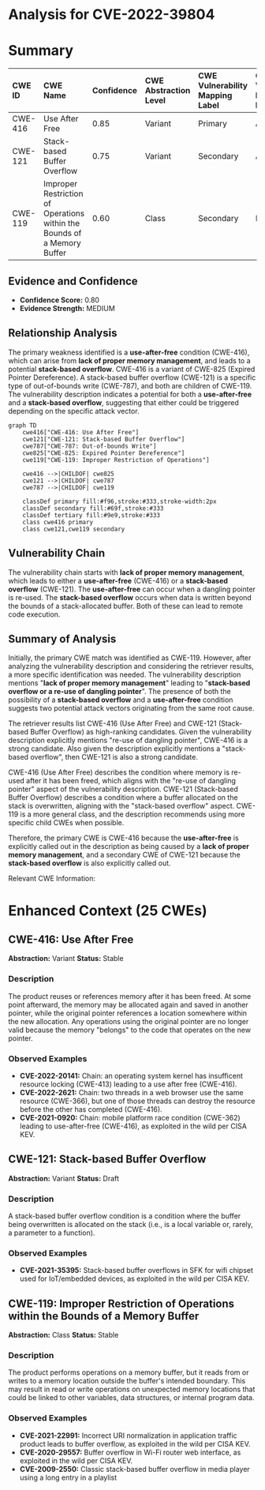 # Analysis for CVE-2022-39804

# Summary
| CWE ID  | CWE Name                                                                                | Confidence | CWE Abstraction Level | CWE Vulnerability Mapping Label | CWE-Vulnerability Mapping Notes |
| :-------- | :--------------------------------------------------------------------------------------- | :---------- | :----------------------- | :------------------------------ | :------------------------------ |
| CWE-416 | Use After Free                                                                         | 0.85       | Variant                 | Primary                         | Allowed                         |
| CWE-121 | Stack-based Buffer Overflow                                                              | 0.75       | Variant                 | Secondary                         | Allowed                         |
| CWE-119 | Improper Restriction of Operations within the Bounds of a Memory Buffer                | 0.60       | Class                   | Secondary                         | Discouraged                     |

## Evidence and Confidence

*   **Confidence Score:** 0.80
*   **Evidence Strength:** MEDIUM

## Relationship Analysis
The primary weakness identified is a **use-after-free** condition (CWE-416), which can arise from **lack of proper memory management**, and leads to a potential **stack-based overflow**. CWE-416 is a variant of CWE-825 (Expired Pointer Dereference). A stack-based buffer overflow (CWE-121) is a specific type of out-of-bounds write (CWE-787), and both are children of CWE-119. The vulnerability description indicates a potential for both a **use-after-free** and a **stack-based overflow**, suggesting that either could be triggered depending on the specific attack vector.

```mermaid
graph TD
    cwe416["CWE-416: Use After Free"]
    cwe121["CWE-121: Stack-based Buffer Overflow"]
    cwe787["CWE-787: Out-of-bounds Write"]
    cwe825["CWE-825: Expired Pointer Dereference"]
    cwe119["CWE-119: Improper Restriction of Operations"]
    
    cwe416 -->|CHILDOF| cwe825
    cwe121 -->|CHILDOF| cwe787
    cwe787 -->|CHILDOF| cwe119
    
    classDef primary fill:#f96,stroke:#333,stroke-width:2px
    classDef secondary fill:#69f,stroke:#333
    classDef tertiary fill:#9e9,stroke:#333
    class cwe416 primary
    class cwe121,cwe119 secondary
```

## Vulnerability Chain
The vulnerability chain starts with **lack of proper memory management**, which leads to either a **use-after-free** (CWE-416) or a **stack-based overflow** (CWE-121). The **use-after-free** can occur when a dangling pointer is re-used. The **stack-based overflow** occurs when data is written beyond the bounds of a stack-allocated buffer. Both of these can lead to remote code execution.

## Summary of Analysis
Initially, the primary CWE match was identified as CWE-119. However, after analyzing the vulnerability description and considering the retriever results, a more specific identification was needed. The vulnerability description mentions "**lack of proper memory management**" leading to "**stack-based overflow or a re-use of dangling pointer**". The presence of both the possibility of a **stack-based overflow** and a **use-after-free** condition suggests two potential attack vectors originating from the same root cause.

The retriever results list CWE-416 (Use After Free) and CWE-121 (Stack-based Buffer Overflow) as high-ranking candidates. Given the vulnerability description explicitly mentions "re-use of dangling pointer", CWE-416 is a strong candidate. Also given the description explicitly mentions a "stack-based overflow", then CWE-121 is also a strong candidate.

CWE-416 (Use After Free) describes the condition where memory is re-used after it has been freed, which aligns with the "re-use of dangling pointer" aspect of the vulnerability description. CWE-121 (Stack-based Buffer Overflow) describes a condition where a buffer allocated on the stack is overwritten, aligning with the "stack-based overflow" aspect. CWE-119 is a more general class, and the description recommends using more specific child CWEs when possible.

Therefore, the primary CWE is CWE-416 because the **use-after-free** is explicitly called out in the description as being caused by a **lack of proper memory management**, and a secondary CWE of CWE-121 because the **stack-based overflow** is also explicitly called out.

Relevant CWE Information:

# Enhanced Context (25 CWEs)

## CWE-416: Use After Free
**Abstraction:** Variant
**Status:** Stable

### Description
The product reuses or references memory after it has been freed. At some point afterward, the memory may be allocated again and saved in another pointer, while the original pointer references a location somewhere within the new allocation. Any operations using the original pointer are no longer valid because the memory "belongs" to the code that operates on the new pointer.

### Observed Examples
- **CVE-2022-20141:** Chain: an operating system kernel has insufficent resource locking (CWE-413) leading to a use after free (CWE-416).
- **CVE-2022-2621:** Chain: two threads in a web browser use the same resource (CWE-366), but one of those threads can destroy the resource before the other has completed (CWE-416).
- **CVE-2021-0920:** Chain: mobile platform race condition (CWE-362) leading to use-after-free (CWE-416), as exploited in the wild per CISA KEV.

## CWE-121: Stack-based Buffer Overflow
**Abstraction:** Variant
**Status:** Draft

### Description
A stack-based buffer overflow condition is a condition where the buffer being overwritten is allocated on the stack (i.e., is a local variable or, rarely, a parameter to a function).

### Observed Examples
- **CVE-2021-35395:** Stack-based buffer overflows in SFK for wifi chipset used for IoT/embedded devices, as exploited in the wild per CISA KEV.

## CWE-119: Improper Restriction of Operations within the Bounds of a Memory Buffer
**Abstraction:** Class
**Status:** Stable

### Description
The product performs operations on a memory buffer, but it reads from or writes to a memory location outside the buffer's intended boundary. This may result in read or write operations on unexpected memory locations that could be linked to other variables, data structures, or internal program data.

### Observed Examples
- **CVE-2021-22991:** Incorrect URI normalization in application traffic product leads to buffer overflow, as exploited in the wild per CISA KEV.
- **CVE-2020-29557:** Buffer overflow in Wi-Fi router web interface, as exploited in the wild per CISA KEV.
- **CVE-2009-2550:** Classic stack-based buffer overflow in media player using a long entry in a playlist
